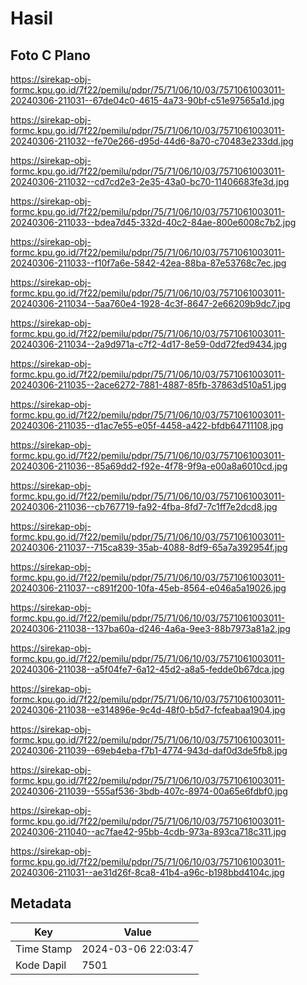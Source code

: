 # Hasil

## Foto C Plano

https://sirekap-obj-formc.kpu.go.id/7f22/pemilu/pdpr/75/71/06/10/03/7571061003011-20240306-211031--67de04c0-4615-4a73-90bf-c51e97565a1d.jpg

https://sirekap-obj-formc.kpu.go.id/7f22/pemilu/pdpr/75/71/06/10/03/7571061003011-20240306-211032--fe70e266-d95d-44d6-8a70-c70483e233dd.jpg

https://sirekap-obj-formc.kpu.go.id/7f22/pemilu/pdpr/75/71/06/10/03/7571061003011-20240306-211032--cd7cd2e3-2e35-43a0-bc70-11406683fe3d.jpg

https://sirekap-obj-formc.kpu.go.id/7f22/pemilu/pdpr/75/71/06/10/03/7571061003011-20240306-211033--bdea7d45-332d-40c2-84ae-800e6008c7b2.jpg

https://sirekap-obj-formc.kpu.go.id/7f22/pemilu/pdpr/75/71/06/10/03/7571061003011-20240306-211033--f10f7a6e-5842-42ea-88ba-87e53768c7ec.jpg

https://sirekap-obj-formc.kpu.go.id/7f22/pemilu/pdpr/75/71/06/10/03/7571061003011-20240306-211034--5aa760e4-1928-4c3f-8647-2e66209b9dc7.jpg

https://sirekap-obj-formc.kpu.go.id/7f22/pemilu/pdpr/75/71/06/10/03/7571061003011-20240306-211034--2a9d971a-c7f2-4d17-8e59-0dd72fed9434.jpg

https://sirekap-obj-formc.kpu.go.id/7f22/pemilu/pdpr/75/71/06/10/03/7571061003011-20240306-211035--2ace6272-7881-4887-85fb-37863d510a51.jpg

https://sirekap-obj-formc.kpu.go.id/7f22/pemilu/pdpr/75/71/06/10/03/7571061003011-20240306-211035--d1ac7e55-e05f-4458-a422-bfdb64711108.jpg

https://sirekap-obj-formc.kpu.go.id/7f22/pemilu/pdpr/75/71/06/10/03/7571061003011-20240306-211036--85a69dd2-f92e-4f78-9f9a-e00a8a6010cd.jpg

https://sirekap-obj-formc.kpu.go.id/7f22/pemilu/pdpr/75/71/06/10/03/7571061003011-20240306-211036--cb767719-fa92-4fba-8fd7-7c1ff7e2dcd8.jpg

https://sirekap-obj-formc.kpu.go.id/7f22/pemilu/pdpr/75/71/06/10/03/7571061003011-20240306-211037--715ca839-35ab-4088-8df9-65a7a392954f.jpg

https://sirekap-obj-formc.kpu.go.id/7f22/pemilu/pdpr/75/71/06/10/03/7571061003011-20240306-211037--c891f200-10fa-45eb-8564-e046a5a19026.jpg

https://sirekap-obj-formc.kpu.go.id/7f22/pemilu/pdpr/75/71/06/10/03/7571061003011-20240306-211038--137ba60a-d246-4a6a-9ee3-88b7973a81a2.jpg

https://sirekap-obj-formc.kpu.go.id/7f22/pemilu/pdpr/75/71/06/10/03/7571061003011-20240306-211038--a5f04fe7-6a12-45d2-a8a5-fedde0b67dca.jpg

https://sirekap-obj-formc.kpu.go.id/7f22/pemilu/pdpr/75/71/06/10/03/7571061003011-20240306-211038--e314896e-9c4d-48f0-b5d7-fcfeabaa1904.jpg

https://sirekap-obj-formc.kpu.go.id/7f22/pemilu/pdpr/75/71/06/10/03/7571061003011-20240306-211039--69eb4eba-f7b1-4774-943d-daf0d3de5fb8.jpg

https://sirekap-obj-formc.kpu.go.id/7f22/pemilu/pdpr/75/71/06/10/03/7571061003011-20240306-211039--555af536-3bdb-407c-8974-00a65e6fdbf0.jpg

https://sirekap-obj-formc.kpu.go.id/7f22/pemilu/pdpr/75/71/06/10/03/7571061003011-20240306-211040--ac7fae42-95bb-4cdb-973a-893ca718c311.jpg

https://sirekap-obj-formc.kpu.go.id/7f22/pemilu/pdpr/75/71/06/10/03/7571061003011-20240306-211031--ae31d26f-8ca8-41b4-a96c-b198bbd4104c.jpg


## Metadata

| Key        | Value               |
| ---------- | ------------------- |
| Time Stamp | 2024-03-06 22:03:47 |
| Kode Dapil | 7501                |



